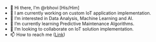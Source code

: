 - 👋 Hi there, I’m @rbhovi [His/Him]
- 🔭 I am currently working on custom IoT application implementation.
- 👀 I’m interested in Data Analysis, Machine Learning and AI.
- 🌱 I’m currently learning Predictive Maintenance Algorithms.
- 💞️ I’m looking to collaborate on IoT solution implementation.
- 📫 How to reach me ([Link](https://github.com/rbhovi/rbhovi))

<!---
rbhovi/rbhovi is a ✨ special ✨ repository because its `README.md` (this file) appears on your GitHub profile.
You can click the Preview link to take a look at your changes.
--->
